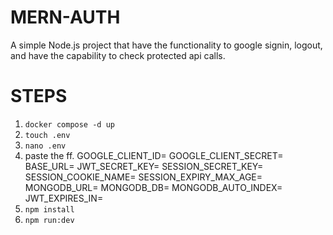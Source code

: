 # MERN-AUTH
A simple Node.js project that have the functionality to google signin, logout, and have the capability to check protected api calls.

# STEPS
1. `docker compose -d up`
2. `touch .env`
3. `nano .env`
4. paste the ff.
    GOOGLE_CLIENT_ID=
    GOOGLE_CLIENT_SECRET=
    BASE_URL=
    JWT_SECRET_KEY=
    SESSION_SECRET_KEY=
    SESSION_COOKIE_NAME=
    SESSION_EXPIRY_MAX_AGE=
    MONGODB_URL=
    MONGODB_DB=
    MONGODB_AUTO_INDEX=
    JWT_EXPIRES_IN=
6. `npm install`
7. `npm run:dev`
